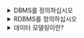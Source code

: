 <details>
<summary>DBMS를 정의하십시오</summary>
<div markdown="1">

- DBMS는 데이터베이스 관리 시스템을 나타냅니다. 사용자가 데이터에 관한 정보를 가능한 한 효율적이고 효과적으로 구성, 복원 및 검색할 수 있도록 하는 응용 프로그램 모음입니다.

- Database Management System is a software for storing and retrieving user’s data while considering appropriate security measures. it consists of a group of programs which manipulate the database. The DBMS accepts the request for data from an application and instructs the operating system to provide the specific data.

- DBMS는 하나의 소프트웨어이다. 어떤 일을 하는 소프트웨어이냐? 사용자와 데이터베이스 사이에서 사용자의 요구에 따라 정보를 생성해주고, 데이터베이스를 관리해주는 소프트웨어이다.

</div>
</details>

<details>
<summary>RDBMS를 정의하십시오</summary>
<div markdown="1">

- 관계형 데이터베이스 관리 시스템(RDBMS)은 데이터베이스에 별도의 테이블에 저장된 관계형 데이터 모델을 기반으로하며 공통 열의 사용과 관련이 있다. SQL을 사용하여 관계형 데이터베이스에서 데이터에 쉽게 엑세스할 수 있다.

- 관계형 데이터베이스는 서로 관련된 데이터 포인트에 대한 엑세스를 저장 및 제공하는 데이터베이스 유형입니다. 관계형 데이터베이스는 테이블에 데이터를 직관적이고 간단하게 표현하는 방법인 관계형 모델을 기반으로 합니다. 관계형 데이터베이스에서 테이블의 각 행은 키라는 고유 ID가 포함된 레코드 입니다. 테이블의 열에는 데이터의 속성이 들어 있으며, 각 레코드에는 일반적으로 각 속성에 대한 값이 있으므로 데이터 포인트 간의 관계를 손쉽게 설정할 수 있습니다.

</div>
</details>

<details>
<summary>데이터 모델링이란?</summary>
<div markdown="1">

- 데이터 모델링이란 주어진 개념으로부터 논리적인 데이터 모델을 구성하는 작업을 말하는 것이다.논리적인 데이터 모델을 구성하기 위해 데이터베이스의 골격을 이해하고 그 이해를 바탕으로 모델의 기능과 성능적인 측면에서 효율적인 작성이 필요하다.

- 데이터 모델링을 하는 목적은 업무정보를 구성하는 기초가 되는 정보들을 일정한 표기법에 의해 표현함으로써 정보시스템 구축의 대상이 되는 업무 내용을 정확하게 분석하는 것이다.두번째 목적은 분석된 모델을 가지고 실제 데이터베이스를 생성하여 개발 및 데이터 관리에 사용하기 위한 것이다.

- 데이터 모델은 현실 세계의 정보들을 컴퓨터에 표현하기 위해서 단순화, 추상화 하여 체계적으로 표현한 개념적 모형이다.

- 데이터 모델은 데이터, 데이터의 관계, 데이터의 의미 및 일관성, 제약조건 등을 기술하기 위한 개념적 도구들의 모임이다.

- 현실 세계를 데이터베이스에 표현하는 중간 과정, 즉 데이터 베이스 설계 과정에서 데이터의 구조를 논리적으로 표현하기 위해 사용되는 도구이다.

- 데이터의 구조를 논리적으로 묘사하기 위해 사용되는 지능적 도구이다.

</div>
</details>
